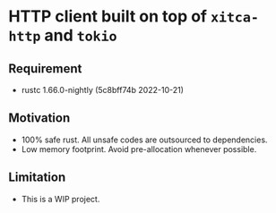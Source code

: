 # HTTP client built on top of `xitca-http` and `tokio`

## Requirement

- rustc 1.66.0-nightly (5c8bff74b 2022-10-21)

## Motivation

- 100% safe rust. All unsafe codes are outsourced to dependencies.
- Low memory footprint. Avoid pre-allocation whenever possible.

## Limitation

- This is a WIP project.
